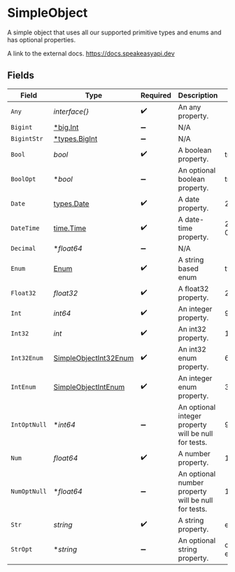 # SimpleObject

A simple object that uses all our supported primitive types and enums and has optional properties.

A link to the external docs.
<https://docs.speakeasyapi.dev>


## Fields

| Field                                                                 | Type                                                                  | Required                                                              | Description                                                           | Example                                                               |
| --------------------------------------------------------------------- | --------------------------------------------------------------------- | --------------------------------------------------------------------- | --------------------------------------------------------------------- | --------------------------------------------------------------------- |
| `Any`                                                                 | *interface{}*                                                         | :heavy_check_mark:                                                    | An any property.                                                      |                                                                       |
| `Bigint`                                                              | [*big.Int](https://pkg.go.dev/math/big#Int)                           | :heavy_minus_sign:                                                    | N/A                                                                   |                                                                       |
| `BigintStr`                                                           | [*types.BigInt](../../types/bigint.md)                                | :heavy_minus_sign:                                                    | N/A                                                                   |                                                                       |
| `Bool`                                                                | *bool*                                                                | :heavy_check_mark:                                                    | A boolean property.                                                   | true                                                                  |
| `BoolOpt`                                                             | **bool*                                                               | :heavy_minus_sign:                                                    | An optional boolean property.                                         | true                                                                  |
| `Date`                                                                | [types.Date](../../types/date.md)                                     | :heavy_check_mark:                                                    | A date property.                                                      | 2020-01-01                                                            |
| `DateTime`                                                            | [time.Time](https://pkg.go.dev/time#Time)                             | :heavy_check_mark:                                                    | A date-time property.                                                 | 2020-01-01T00:00:00Z                                                  |
| `Decimal`                                                             | **float64*                                                            | :heavy_minus_sign:                                                    | N/A                                                                   |                                                                       |
| `Enum`                                                                | [Enum](../../models/shared/enum.md)                                   | :heavy_check_mark:                                                    | A string based enum                                                   | two                                                                   |
| `Float32`                                                             | *float32*                                                             | :heavy_check_mark:                                                    | A float32 property.                                                   | 2.2222222                                                             |
| `Int`                                                                 | *int64*                                                               | :heavy_check_mark:                                                    | An integer property.                                                  | 999999                                                                |
| `Int32`                                                               | *int*                                                                 | :heavy_check_mark:                                                    | An int32 property.                                                    | 1                                                                     |
| `Int32Enum`                                                           | [SimpleObjectInt32Enum](../../models/shared/simpleobjectint32enum.md) | :heavy_check_mark:                                                    | An int32 enum property.                                               | 69                                                                    |
| `IntEnum`                                                             | [SimpleObjectIntEnum](../../models/shared/simpleobjectintenum.md)     | :heavy_check_mark:                                                    | An integer enum property.                                             | 3                                                                     |
| `IntOptNull`                                                          | **int64*                                                              | :heavy_minus_sign:                                                    | An optional integer property will be null for tests.                  | 999999                                                                |
| `Num`                                                                 | *float64*                                                             | :heavy_check_mark:                                                    | A number property.                                                    | 1.1                                                                   |
| `NumOptNull`                                                          | **float64*                                                            | :heavy_minus_sign:                                                    | An optional number property will be null for tests.                   | 1.1                                                                   |
| `Str`                                                                 | *string*                                                              | :heavy_check_mark:                                                    | A string property.                                                    | example                                                               |
| `StrOpt`                                                              | **string*                                                             | :heavy_minus_sign:                                                    | An optional string property.                                          | optional example                                                      |